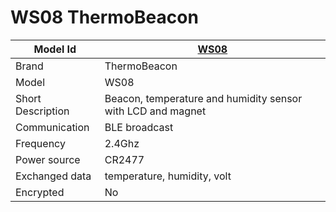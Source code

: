 # WS08 ThermoBeacon

|Model Id|[WS08](https://github.com/theengs/decoder/blob/development/src/devices/WS08_json.h)|
|-|-|
|Brand|ThermoBeacon|
|Model|WS08|
|Short Description|Beacon, temperature and humidity sensor with LCD and magnet|
|Communication|BLE broadcast|
|Frequency|2.4Ghz|
|Power source|CR2477|
|Exchanged data|temperature, humidity, volt|
|Encrypted|No|
